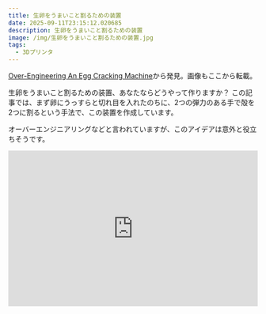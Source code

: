 ```yaml
---
title: 生卵をうまいこと割るための装置
date: 2025-09-11T23:15:12.020685
description: 生卵をうまいこと割るための装置
image: /img/生卵をうまいこと割るための装置.jpg
tags:
  - 3Dプリンタ
---
```

[Over-Engineering An Egg Cracking Machine](https://hackaday.com/2025/09/03/over-engineering-an-egg-cracking-machine/)から発見。画像もここから転載。

生卵をうまいこと割るための装置、あなたならどうやって作りますか？
この記事では、まず卵にうっすらと切れ目を入れたのちに、2つの弾力のある手で殻を2つに割るという手法で、この装置を作成しています。

オーバーエンジニアリングなどと言われていますが、このアイデアは意外と役立ちそうです。


<iframe width="100%" height="315" src="https://www.youtube.com/embed/vJ43DjwLPGA" title="YouTube video player" frameborder="0" allow="accelerometer; autoplay; clipboard-write; encrypted-media; gyroscope; picture-in-picture" allowfullscreen></iframe>



